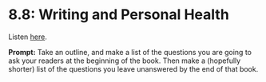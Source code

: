 # 8.8: Writing and Personal Health 

Listen [here](http://www.writingexcuses.com/2013/02/24/writing-excuses-8-8-writing-and-personal-health/). 

**Prompt:** Take an outline, and make a list of the questions you are going to ask your readers at the beginning of the book. Then make a (hopefully shorter) list of the questions you leave unanswered by the end of that book.